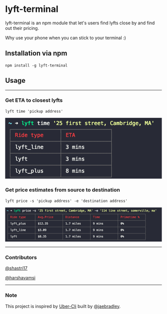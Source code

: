 # lyft-terminal

lyft-terminal is an npm module that let's users find lyfts close by and find out their pricing.

Why use your phone when you can stick to your terminal :)

## Installation via npm
```
npm install -g lyft-terminal
```

## Usage
___
### Get ETA to closest lyfts
```
lyft time 'pickup address'
```
![](./assets/lyft-time.png)

### Get price estimates from source to destination
```
lyft price -s 'pickup address' -e 'destination address'
```
![](./assets/lyft-price.png)
___
### Contributors
[@shastri17](https://github.com/shastri17)

[@harshavamsi](https://github.com/harshavamsi)
___
### Note

This project is inspired by [Uber-Cli](https://github.com/jaebradley/uber-cli) built by [@jaebradley](https://github.com/jaebradley).
